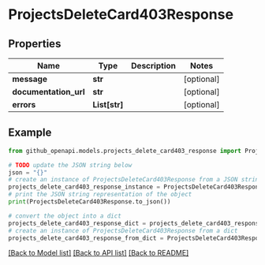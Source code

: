 # ProjectsDeleteCard403Response


## Properties

Name | Type | Description | Notes
------------ | ------------- | ------------- | -------------
**message** | **str** |  | [optional] 
**documentation_url** | **str** |  | [optional] 
**errors** | **List[str]** |  | [optional] 

## Example

```python
from github_openapi.models.projects_delete_card403_response import ProjectsDeleteCard403Response

# TODO update the JSON string below
json = "{}"
# create an instance of ProjectsDeleteCard403Response from a JSON string
projects_delete_card403_response_instance = ProjectsDeleteCard403Response.from_json(json)
# print the JSON string representation of the object
print(ProjectsDeleteCard403Response.to_json())

# convert the object into a dict
projects_delete_card403_response_dict = projects_delete_card403_response_instance.to_dict()
# create an instance of ProjectsDeleteCard403Response from a dict
projects_delete_card403_response_from_dict = ProjectsDeleteCard403Response.from_dict(projects_delete_card403_response_dict)
```
[[Back to Model list]](../README.md#documentation-for-models) [[Back to API list]](../README.md#documentation-for-api-endpoints) [[Back to README]](../README.md)


